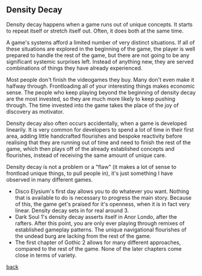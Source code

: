 ## Density Decay

Density decay happens when a game runs out of unique concepts. It starts to repeat itself or stretch itself out. Often, it does both at the same time.

A game's systems afford a limited number of very distinct situations. If all of these situations are explored in the beginning of the game, the player is well prepared to handle the rest of the game, but there are not going to be any significant systemic surprises left. Instead of anything new, they are served combinations of things they have already experienced.

Most people don't finish the videogames they buy. Many don't even make it halfway through. Frontloading all of your interesting things makes economic sense. The people who keep playing beyond the beginning of density decay are the most invested, so they are much more likely to keep pushing through. The time invested into the game takes the place of the joy of discovery as motivator.

Density decay also often occurs accidentally, when a game is developed linearily. It is very common for developers to spend a lot of time in their first area, adding little handcrafted flourishes and bespoke reactivity before realising that they are running out of time and need to finish the rest of the game, which then plays off of the already established concepts and flourishes, instead of receiving the same amount of unique care.

Density decay is not a problem or a "flaw" (it makes a lot of sense to frontload unique things, to pull people in), it's just something I have observed in many different games.

- Disco Elysium's first day allows you to do whatever you want. Nothing that is available to do is necessary to progress the main story. Because of this, the game get's praised for it's openness, when it is in fact very linear. Density decay sets in for real around 3.
- Dark Soul 1's density decay asserts itself in Anor Londo, after the rafters. After this point, you are only ever playing through remixes of established gameplay patterns. The unique navigational flourishes of the undead burg are lacking from the rest of the game.
- The first chapter of Gothic 2 allows for many different approaches, compared to the rest of the game. None of the later chapters come close in terms of variety.

[back](thinking)
